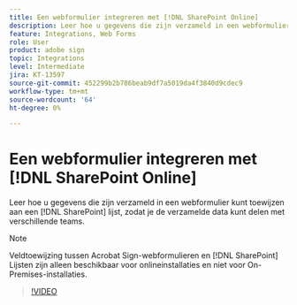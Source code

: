 ```yaml
---
title: Een webformulier integreren met [!DNL SharePoint Online]
description: Leer hoe u gegevens die zijn verzameld in een webformulier kunt toewijzen aan een [!DNL SharePoint] list
feature: Integrations, Web Forms
role: User
product: adobe sign
topic: Integrations
level: Intermediate
jira: KT-13597
source-git-commit: 452299b2b786beab9df7a5019da4f3840d9cdec9
workflow-type: tm+mt
source-wordcount: '64'
ht-degree: 0%

---
```


# Een webformulier integreren met [!DNL SharePoint Online]

Leer hoe u gegevens die zijn verzameld in een webformulier kunt toewijzen aan een [!DNL SharePoint] lijst, zodat je de verzamelde data kunt delen met verschillende teams.

>[!NOTE]
>
>Veldtoewijzing tussen Acrobat Sign-webformulieren en [!DNL SharePoint] Lijsten zijn alleen beschikbaar voor onlineinstallaties en niet voor On-Premises-installaties.

>[!VIDEO](https://video.tv.adobe.com/v/3432457?quality=12&learn=on&hidetitle=true&captions=dut)


